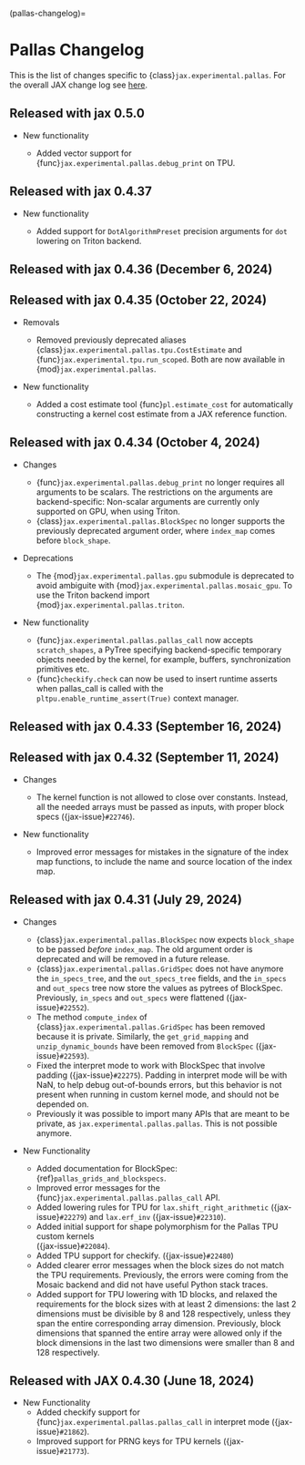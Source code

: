 (pallas-changelog)=

# Pallas Changelog

<!--* freshness: { reviewed: '2024-07-11' } *-->

This is the list of changes specific to {class}`jax.experimental.pallas`.
For the overall JAX change log see [here](https://jax.readthedocs.io/en/latest/changelog.html).

<!--
Remember to align the itemized text with the first line of an item within a list.
-->

## Released with jax 0.5.0

* New functionality

  * Added vector support for {func}`jax.experimental.pallas.debug_print` on TPU.

## Released with jax 0.4.37

* New functionality

  * Added support for `DotAlgorithmPreset` precision arguments for `dot`
    lowering on Triton backend.

## Released with jax 0.4.36 (December 6, 2024)

## Released with jax 0.4.35 (October 22, 2024)

* Removals

  * Removed previously deprecated aliases
    {class}`jax.experimental.pallas.tpu.CostEstimate` and
    {func}`jax.experimental.tpu.run_scoped`. Both  are now available in
    {mod}`jax.experimental.pallas`.

* New functionality

  * Added a cost estimate tool {func}`pl.estimate_cost` for automatically
  constructing a kernel cost estimate from a JAX reference function.

## Released with jax 0.4.34 (October 4, 2024)

* Changes

  * {func}`jax.experimental.pallas.debug_print` no longer requires all arguments
    to be scalars. The restrictions on the arguments are backend-specific:
    Non-scalar arguments are currently only supported on GPU, when using Triton.
  * {class}`jax.experimental.pallas.BlockSpec` no longer supports the previously
    deprecated argument order, where `index_map` comes before `block_shape`.

* Deprecations

  * The {mod}`jax.experimental.pallas.gpu` submodule is deprecated to avoid
    ambiguite with {mod}`jax.experimental.pallas.mosaic_gpu`. To use the
    Triton backend import {mod}`jax.experimental.pallas.triton`.

* New functionality

  * {func}`jax.experimental.pallas.pallas_call` now accepts `scratch_shapes`,
    a PyTree specifying backend-specific temporary objects needed by the
    kernel, for example, buffers, synchronization primitives etc.
  * {func}`checkify.check` can now be used to insert runtime asserts when
    pallas_call is called with the `pltpu.enable_runtime_assert(True)` context
    manager.

## Released with jax 0.4.33 (September 16, 2024)

## Released with jax 0.4.32 (September 11, 2024)

* Changes
  * The kernel function is not allowed to close over constants. Instead, all the needed arrays
    must be passed as inputs, with proper block specs ({jax-issue}`#22746`).

* New functionality
  * Improved error messages for mistakes in the signature of the index map functions,
    to include the name and source location of the index map.

##  Released with jax 0.4.31 (July 29, 2024)

* Changes
  * {class}`jax.experimental.pallas.BlockSpec` now expects `block_shape` to
    be passed *before* `index_map`. The old argument order is deprecated and
    will be removed in a future release.
  * {class}`jax.experimental.pallas.GridSpec` does not have anymore the `in_specs_tree`,
    and the `out_specs_tree` fields, and the `in_specs` and `out_specs` tree now
    store the values as pytrees of BlockSpec. Previously, `in_specs` and
    `out_specs` were flattened ({jax-issue}`#22552`).
  * The method `compute_index` of {class}`jax.experimental.pallas.GridSpec` has
    been removed because it is private. Similarly, the `get_grid_mapping` and
    `unzip_dynamic_bounds` have been removed from `BlockSpec` ({jax-issue}`#22593`).
  * Fixed the interpret mode to work with BlockSpec that involve padding
    ({jax-issue}`#22275`).
    Padding in interpret mode will be with NaN, to help debug out-of-bounds
    errors, but this behavior is not present when running in custom kernel mode,
    and should not be depended on.
  * Previously it was possible to import many APIs that are meant to be
    private, as `jax.experimental.pallas.pallas`. This is not possible anymore.

* New Functionality
  * Added documentation for BlockSpec: {ref}`pallas_grids_and_blockspecs`.
  * Improved error messages for the {func}`jax.experimental.pallas.pallas_call`
    API.
  * Added lowering rules for TPU for `lax.shift_right_arithmetic` ({jax-issue}`#22279`)
    and `lax.erf_inv` ({jax-issue}`#22310`).
  * Added initial support for shape polymorphism for the Pallas TPU custom kernels\
    ({jax-issue}`#22084`).
  * Added TPU support for checkify. ({jax-issue}`#22480`)
  * Added clearer error messages when the block sizes do not match the TPU
    requirements. Previously, the errors were coming from the Mosaic backend
    and did not have useful Python stack traces.
  * Added support for TPU lowering with 1D blocks, and relaxed the requirements
    for the block sizes with at least 2 dimensions: the last 2 dimensions must
    be divisible by 8 and 128 respectively, unless they span the entire
    corresponding array dimension. Previously, block dimensions that spanned the
    entire array were allowed only if the block dimensions in the last two
    dimensions were smaller than 8 and 128 respectively.

## Released with JAX 0.4.30 (June 18, 2024)

* New Functionality
  * Added checkify support for {func}`jax.experimental.pallas.pallas_call` in
    interpret mode ({jax-issue}`#21862`).
  * Improved support for PRNG keys for TPU kernels ({jax-issue}`#21773`).
